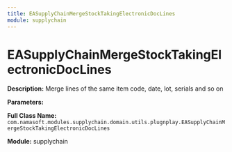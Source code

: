 ```yaml
---
title: EASupplyChainMergeStockTakingElectronicDocLines
module: supplychain
---
```


# EASupplyChainMergeStockTakingElectronicDocLines

**Description:** Merge lines of the same item code, date, lot, serials and so on

**Parameters:**

**Full Class Name:** `com.namasoft.modules.supplychain.domain.utils.plugnplay.EASupplyChainMergeStockTakingElectronicDocLines`

**Module:** supplychain

